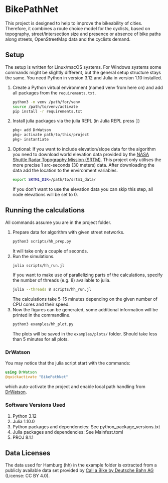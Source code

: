 # BikePathNet

This project is designed to help to improve the bikeability of cities. 
Therefore, it combines a route choice model for the cyclists, based on topography, street/intersection size and presence or absence of bike paths along streets, OpenStreetMap data and the cyclists demand.

## Setup
The setup is written for Linux/macOS systems. For Windows systems some commands might be slightly different, but the general setup structure stays the same.
You need Python in version 3.12 and Julia in version 1.10 installed.
1. Create a Python virtual environment (named venv from here on) and add all packages from the `requirements.txt`.
   ```bash
   python3 -m venv /path/for/venv
   source /path/to/venv/activate
   pip install -r requirements.txt
   ```
2. Install julia packages via the julia REPL (in Julia REPL press <kbd>]</kbd>)
   ```julia
   pkg> add DrWatson
   pkg> activate path/to/this/project
   pkg> instantiate
   ```
3. Optional: If you want to include elevation/slope data for the algorithm you need to download world elevation data provided by the [NASA Shuttle Radar Topography Mission (SRTM)](https://www2.jpl.nasa.gov/srtm/). This project only utilises the more precise 1 arc-seconds (30 meters) data. After downloading the data add the location to the environment variables.
   ```bash
   export SRTM1_DIR=/path/to/srtm1_data/
   ```
   If you don't want to use the elevation data you can skip this step, all node elevations will be set to 0.
   
## Running the calculations

All commands assume you are in the project folder.
1. Prepare data for algorithm with given street networks.
   ```bash
   python3 scripts/hh_prep.py
   ```
   It will take only a couple of seconds.
2. Run the simulations.
   ```bash
   julia scripts/hh_run.jl
   ```
   If you want to make use of parallelizing parts of the calculations, specify the number of threads (e.g. 8) available to julia.
   ```bash
   julia --threads 8 scripts/hh_run.jl
   ```
   The calculations take 5-15 minutes depending on the given number of CPU cores and their speed. 
3. Now the figures can be generated, some additional information will be printed in the commandline.
   ```bash
   python3 examples/hh_plot.py
   ```
   The plots will be saved in the `examples/plots/` folder. Should take less than 5 minutes for all plots.

### DrWatson
You may notice that the julia script start with the commands:
```julia
using DrWatson
@quickactivate "BikePathNet"
```
which auto-activate the project and enable local path handling from [DrWatson](https://juliadynamics.github.io/DrWatson.jl/stable/).


### Software Versions Used
1. Python 3.12
2. Julia 1.10.0
3. Python packages and dependencies: See python_package_versions.txt
4. Julia packages and dependencies: See Mainfest.toml
5. PROJ 8.1.1


## Data Licenses
The data used for Hamburg (hh) in the example folder is extracted from a publicly available data set provided 
by [Call a Bike by Deutsche Bahn AG](https://data.deutschebahn.com/dataset/data-call-a-bike) (License: CC BY 4.0).